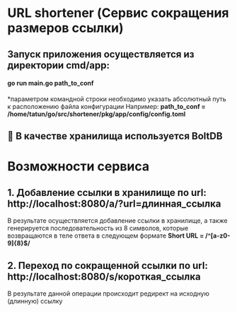 # URL shortener (Сервис сокращения размеров ссылки)
<h2>Запуск приложения осуществляется из директории cmd/app:</h2>

#### go run main.go path_to_conf

*параметром командной строки необходимо указать абсолютный путь к расположению файла конфигурации
Например: **path_to_conf = /home/tatun/go/src/shortener/pkg/app/config/config.toml**

## :briefcase: В качестве хранилища используется **BoltDB**

# Возможности сервиса
## 1. Добавление ссылки в хранилище по url: http://localhost:8080/a/?url=длинная_ссылка

В результате осуществляется добавление ссылки в хранилище, а также генерируется последовательность из 8 символов, которые возвращаются в теле ответа в следующем формате **Short URL = /^[a-z0-9]{8}$/**

## 2. Переход по сокращенной ссылки по url: http://localhost:8080/s/короткая_ссылка

В результате данной операции происходит редирект на исходную (длинную) ссылку
